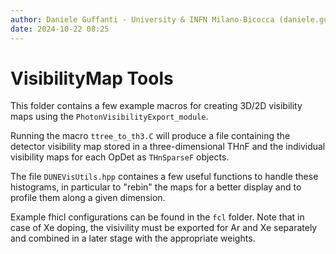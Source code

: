 ```yaml
---
author: Daniele Guffanti - University & INFN Milano-Bicocca (daniele.guffanti@mib.infn.it)
date: 2024-10-22 08:25
---
```

# VisibilityMap Tools

This folder contains a few example macros for creating 3D/2D visibility maps
using the `PhotonVisibilityExport_module`. 

Running the macro `ttree_to_th3.C` will produce a file containing the detector visibility 
map stored in a three-dimensional THnF and the individual visibility maps for each OpDet
as `THnSparseF` objects.

The file `DUNEVisUtils.hpp` containes a few useful functions to handle these histograms, 
in particular to "rebin" the maps for a better display and to profile them along a given 
dimension. 

Example fhicl configurations can be found in the `fcl` folder. Note that in case of 
Xe doping, the visivility must be exported for Ar and Xe separately and combined
in a later stage with the appropriate weights. 
